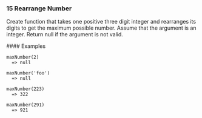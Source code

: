 ### 15 Rearrange Number

Create function that takes one positive three digit integer and rearranges its digits to get the maximum possible number. Assume that the argument is an integer. Return null if the argument is not valid.

#### Examples

```
maxNumber(2)
  => null
```

```
maxNumber('foo')
  => null
```

```
maxNumber(223)
  => 322
```

```
maxNumber(291)
  => 921
```
